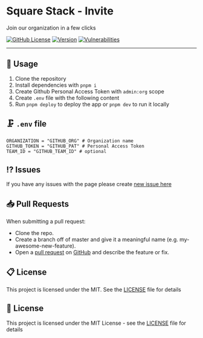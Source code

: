 # Square Stack - Invite

Join our organization in a few clicks

[![GitHub License](https://img.shields.io/github/license/squarestack/invite?color=%2334D058&logo=github&style=flat-square&label=License)](https://github.com/squarestack/invite/blob/main/license)
[![Version](https://img.shields.io/github/v/release/squarestack/invite?color=%2334D058&logo=github&style=flat-square&label=Version)](https://github.com/squarestack/invite/releases)
[![Vulnerabilities](https://img.shields.io/snyk/vulnerabilities/github/squarestack/invite?color=%2334D058&logo=github&style=flat-square&label=Vulnerabilities)](https://github.com/squarestack/invite)

---

## 🔩 Usage

1. Clone the repository
2. Install dependencies with `pnpm i`
3. Create Github Personal Access Token with `admin:org` scope
4. Create `.env` file with the following content
5. Run `pnpm deploy` to deploy the app or `pnpm dev` to run it locally

## 🗜️ `.env` file

```
ORGANIZATION = "GITHUB_ORG" # Organization name
GITHUB_TOKEN = "GITHUB_PAT" # Personal Access Token
TEAM_ID = "GITHUB_TEAM_ID" # optional
```

## ⁉️ Issues

If you have any issues with the page please create [new issue here](https://github.com/squarestack/invite/issues)

## 📥 Pull Requests

When submitting a pull request:

- Clone the repo.
- Create a branch off of master and give it a meaningful name (e.g. my-awesome-new-feature).
- Open a [pull request](https://github.com/squarestack/invite/pulls) on [GitHub](https://github.com) and describe the feature or fix.

## 📋 License

This project is licensed under the MIT. See the [LICENSE](https://github.com/squarestack/invite/blob/main/license) file for details


## 📃 License

This project is licensed under the MIT License - see the [LICENSE](LICENSE) file for details
